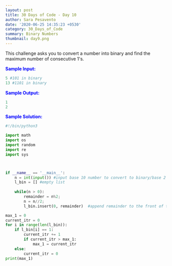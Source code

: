```yaml
---
layout: post
title: 30 Days of Code - Day 10
author: Sara Pesavento
date: '2020-06-25 14:35:23 +0530'
category: 30_Days_of_Code
summary: Binary Numbers
thumbnail: day9.png
---
```

 
This challenge asks you to convert a number into binary and find the maximum number of consecutive 1's.  

<span style="color:blue">**Sample Input:**</span>

```python
5 #101 in binary
13 #1101 in binary
```
<span style="color:blue">**Sample Output:**</span>

```python
1
2
```

<span style="color:blue">**Sample Solution:**</span>

```python
#!/bin/python3

import math
import os
import random
import re
import sys



if __name__ == '__main__':
    n = int(input()) #input base 10 number to convert to binary/base 2
    l_bin = [] #empty list
    
    while(n > 0):
        remainder = n%2;
        n = n//2;
        l_bin.insert(0, remainder)  #append remainder to the front of the list Insert remainder to front of a list or push onto a stack

max_1 = 0
current_itr = 0
for i in range(len(l_bin)):
    if l_bin[i] == 1:
        current_itr += 1
        if current_itr > max_1:
            max_1 = current_itr           
    else:
        current_itr = 0 
print(max_1)

```
